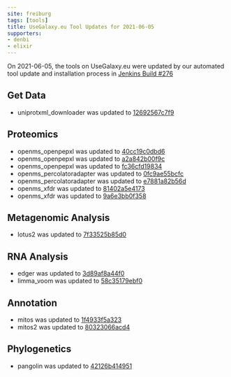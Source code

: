 ```yaml
---
site: freiburg
tags: [tools]
title: UseGalaxy.eu Tool Updates for 2021-06-05
supporters:
- denbi
- elixir
---
```


On 2021-06-05, the tools on UseGalaxy.eu were updated by our automated tool update and installation process in [Jenkins Build #276](https://build.galaxyproject.eu/job/usegalaxy-eu/job/install-tools/#276/)


## Get Data

- uniprotxml_downloader was updated to [12692567c7f9](https://toolshed.g2.bx.psu.edu/view/galaxyp/uniprotxml_downloader/12692567c7f9)

## Proteomics

- openms_openpepxl was updated to [40cc19c0dbd6](https://toolshed.g2.bx.psu.edu/view/galaxyp/openms_openpepxl/40cc19c0dbd6)
- openms_openpepxl was updated to [a2a842b00f9c](https://toolshed.g2.bx.psu.edu/view/galaxyp/openms_openpepxl/a2a842b00f9c)
- openms_openpepxl was updated to [fc36cfd19834](https://toolshed.g2.bx.psu.edu/view/galaxyp/openms_openpepxl/fc36cfd19834)
- openms_percolatoradapter was updated to [0fc9ae55bcfc](https://toolshed.g2.bx.psu.edu/view/galaxyp/openms_percolatoradapter/0fc9ae55bcfc)
- openms_percolatoradapter was updated to [e7881a82b56d](https://toolshed.g2.bx.psu.edu/view/galaxyp/openms_percolatoradapter/e7881a82b56d)
- openms_xfdr was updated to [81402a5e4173](https://toolshed.g2.bx.psu.edu/view/galaxyp/openms_xfdr/81402a5e4173)
- openms_xfdr was updated to [9a6e3bb0f358](https://toolshed.g2.bx.psu.edu/view/galaxyp/openms_xfdr/9a6e3bb0f358)

## Metagenomic Analysis

- lotus2 was updated to [7f33525b85d0](https://toolshed.g2.bx.psu.edu/view/earlhaminst/lotus2/7f33525b85d0)

## RNA Analysis

- edger was updated to [3d89af8a44f0](https://toolshed.g2.bx.psu.edu/view/iuc/edger/3d89af8a44f0)
- limma_voom was updated to [58c35179ebf0](https://toolshed.g2.bx.psu.edu/view/iuc/limma_voom/58c35179ebf0)

## Annotation

- mitos was updated to [1f4933f5a323](https://toolshed.g2.bx.psu.edu/view/iuc/mitos/1f4933f5a323)
- mitos2 was updated to [80323066acd4](https://toolshed.g2.bx.psu.edu/view/iuc/mitos2/80323066acd4)

## Phylogenetics

- pangolin was updated to [42126b414951](https://toolshed.g2.bx.psu.edu/view/iuc/pangolin/42126b414951)

